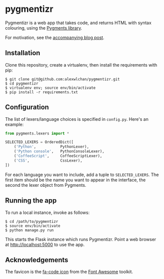 # pygmentizr

Pygmentizr is a web app that takes code, and returns HTML with syntax colouring, using the [Pygments library][1].

For motivation, see the [accompanying blog post][2].

## Installation

Clone this repository, create a virtualenv, then install the requirements with pip:

```console
$ git clone git@github.com:alexwlchan/pygmentizr.git
$ cd pygmentizr
$ virtualenv env; source env/bin/activate
$ pip install -r requirements.txt
```

## Configuration

The list of lexers/language choices is specified in `config.py`. Here's an example:

```python
from pygments.lexers import *

SELECTED_LEXERS = OrderedDict([
    ('Python',           PythonLexer),
    ('Python console',   PythonConsoleLexer),
    ('CoffeeScript',     CoffeeScriptLexer),
    ('CSS',              CssLexer),
])
```

For each language you want to include, add a tuple to `SELECTED_LEXERS`.
The first item should be the name you want to appear in the interface, the second the lexer object from Pygments.

## Running the app

To run a local instance, invoke as follows:

```console
$ cd /path/to/pygmentizr
$ source env/bin/activate
$ python manage.py run
```

This starts the Flask instance which runs Pygmentizr. Point a web browser at <http://localhost:5000> to use the app.

## Acknowledgements

The favicon is the [fa-code icon][3] from the [Font Awesome][4] toolkit.

[1]: http://pygments.org
[2]: http://www.alexwlchan.net/2015/03/pygmentizr
[3]: http://fortawesome.github.io/Font-Awesome/icon/code/
[4]: http://fortawesome.github.io/Font-Awesome/